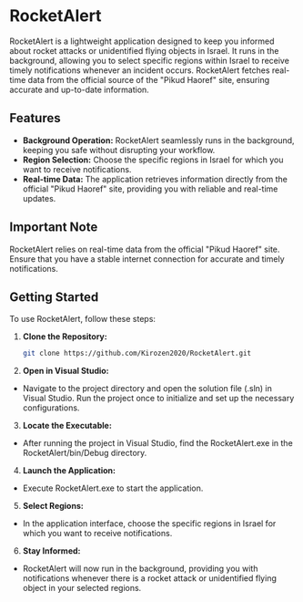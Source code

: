 # RocketAlert

RocketAlert is a lightweight application designed to keep you informed about rocket attacks or unidentified flying objects in Israel. It runs in the background, allowing you to select specific regions within Israel to receive timely notifications whenever an incident occurs. RocketAlert fetches real-time data from the official source of the "Pikud Haoref" site, ensuring accurate and up-to-date information.

## Features

- **Background Operation:** RocketAlert seamlessly runs in the background, keeping you safe without disrupting your workflow.
- **Region Selection:** Choose the specific regions in Israel for which you want to receive notifications.
- **Real-time Data:** The application retrieves information directly from the official "Pikud Haoref" site, providing you with reliable and real-time updates.


## Important Note

RocketAlert relies on real-time data from the official "Pikud Haoref" site. Ensure that you have a stable internet connection for accurate and timely notifications.


## Getting Started

To use RocketAlert, follow these steps:

1. **Clone the Repository:**
   ```bash
   git clone https://github.com/Kirozen2020/RocketAlert.git

2. **Open in Visual Studio:**
  - Navigate to the project directory and open the solution file (.sln) in Visual Studio.
  Run the project once to initialize and set up the necessary configurations.

3. **Locate the Executable:**
  - After running the project in Visual Studio, find the RocketAlert.exe in the RocketAlert/bin/Debug directory.

4. **Launch the Application:**
  - Execute RocketAlert.exe to start the application.

5. **Select Regions:**
  - In the application interface, choose the specific regions in Israel for which you want to receive notifications.

6. **Stay Informed:**
  - RocketAlert will now run in the background, providing you with notifications whenever there is a rocket attack or unidentified flying object in your selected regions.

